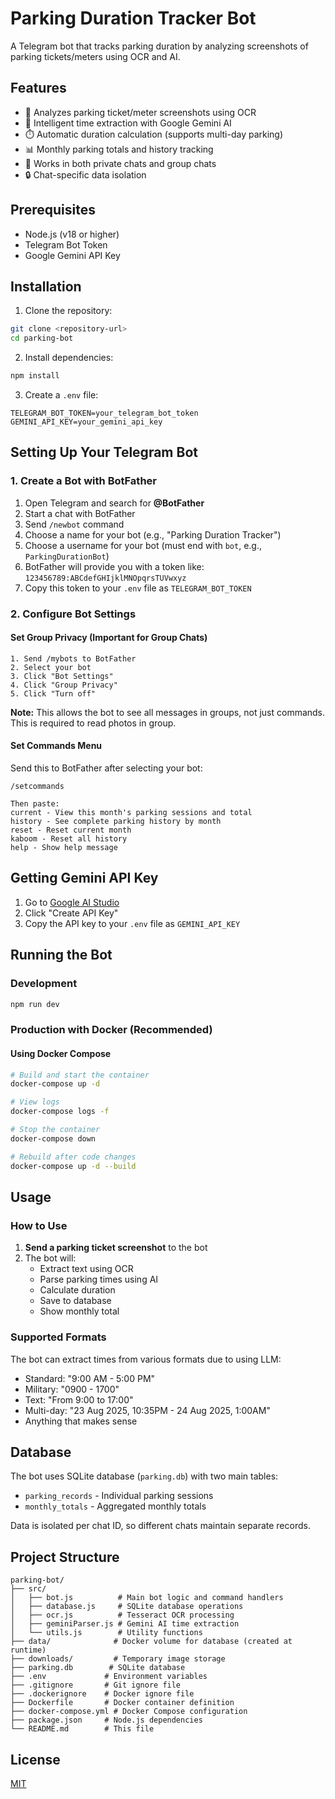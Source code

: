 # Parking Duration Tracker Bot

A Telegram bot that tracks parking duration by analyzing screenshots of parking tickets/meters using OCR and AI.

## Features

- 📸 Analyzes parking ticket/meter screenshots using OCR
- 🤖 Intelligent time extraction with Google Gemini AI
- ⏱️ Automatic duration calculation (supports multi-day parking)
- 📊 Monthly parking totals and history tracking
- 👥 Works in both private chats and group chats
- 🔒 Chat-specific data isolation

## Prerequisites

- Node.js (v18 or higher)
- Telegram Bot Token
- Google Gemini API Key

## Installation

1. Clone the repository:
```bash
git clone <repository-url>
cd parking-bot
```

2. Install dependencies:
```bash
npm install
```

3. Create a `.env` file:
```env
TELEGRAM_BOT_TOKEN=your_telegram_bot_token
GEMINI_API_KEY=your_gemini_api_key
```

## Setting Up Your Telegram Bot

### 1. Create a Bot with BotFather

1. Open Telegram and search for **@BotFather**
2. Start a chat with BotFather
3. Send `/newbot` command
4. Choose a name for your bot (e.g., "Parking Duration Tracker")
5. Choose a username for your bot (must end with `bot`, e.g., `ParkingDurationBot`)
6. BotFather will provide you with a token like: `123456789:ABCdefGHIjklMNOpqrsTUVwxyz`
7. Copy this token to your `.env` file as `TELEGRAM_BOT_TOKEN`

### 2. Configure Bot Settings

#### Set Group Privacy (Important for Group Chats)
```
1. Send /mybots to BotFather
2. Select your bot
3. Click "Bot Settings"
4. Click "Group Privacy"
5. Click "Turn off"
```
**Note:** This allows the bot to see all messages in groups, not just commands. This is required to read photos in group.

#### Set Commands Menu
Send this to BotFather after selecting your bot:
```
/setcommands

Then paste:
current - View this month's parking sessions and total
history - See complete parking history by month
reset - Reset current month
kaboom - Reset all history
help - Show help message
```

## Getting Gemini API Key

1. Go to [Google AI Studio](https://makersuite.google.com/app/apikey)
2. Click "Create API Key"
3. Copy the API key to your `.env` file as `GEMINI_API_KEY`

## Running the Bot

### Development
```bash
npm run dev
```

### Production with Docker (Recommended)

#### Using Docker Compose
```bash
# Build and start the container
docker-compose up -d

# View logs
docker-compose logs -f

# Stop the container
docker-compose down

# Rebuild after code changes
docker-compose up -d --build
```

## Usage

### How to Use

1. **Send a parking ticket screenshot** to the bot
2. The bot will:
   - Extract text using OCR
   - Parse parking times using AI
   - Calculate duration
   - Save to database
   - Show monthly total

### Supported Formats

The bot can extract times from various formats due to using LLM:
- Standard: "9:00 AM - 5:00 PM"
- Military: "0900 - 1700"
- Text: "From 9:00 to 17:00"
- Multi-day: "23 Aug 2025, 10:35PM - 24 Aug 2025, 1:00AM"
- Anything that makes sense

## Database

The bot uses SQLite database (`parking.db`) with two main tables:
- `parking_records` - Individual parking sessions
- `monthly_totals` - Aggregated monthly totals

Data is isolated per chat ID, so different chats maintain separate records.

## Project Structure

```
parking-bot/
├── src/
│   ├── bot.js          # Main bot logic and command handlers
│   ├── database.js     # SQLite database operations
│   ├── ocr.js          # Tesseract OCR processing
│   ├── geminiParser.js # Gemini AI time extraction
│   └── utils.js        # Utility functions
├── data/              # Docker volume for database (created at runtime)
├── downloads/         # Temporary image storage
├── parking.db        # SQLite database
├── .env             # Environment variables
├── .gitignore       # Git ignore file
├── .dockerignore    # Docker ignore file
├── Dockerfile       # Docker container definition
├── docker-compose.yml # Docker Compose configuration
├── package.json     # Node.js dependencies
└── README.md        # This file
```

## License

[MIT](https://choosealicense.com/licenses/mit/)